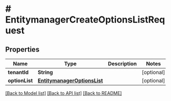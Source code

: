 # # EntitymanagerCreateOptionsListRequest


## Properties 


Name | Type | Description | Notes
------------ | ------------- | ------------- | -------------
**tenantId**| **String** |   | [optional]
**optionList**| [**EntitymanagerOptionsList**](EntitymanagerOptionsList.md) |   | [optional]


[[Back to Model list]](../../README.md#models) [[Back to API list]](../../README.md#endpoints) [[Back to README]](../../README.md)

